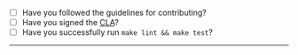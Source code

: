 - [ ] Have you followed the guidelines for contributing?
- [ ] Have you signed the [CLA](http://www.ubuntu.com/legal/contributors/)?
- [ ] Have you successfully run `make lint && make test`?

-----
